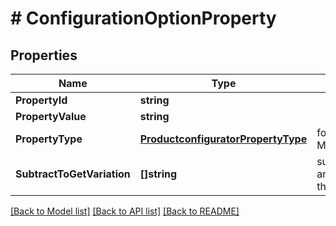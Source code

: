 # # ConfigurationOptionProperty


## Properties 


Name | Type | Description | Notes
------------ | ------------- | ------------- | -------------
**PropertyId**| **string** |   | [optional]
**PropertyValue**| **string** |   | [optional]
**PropertyType**| [**ProductconfiguratorPropertyType**](ProductconfiguratorPropertyType.md) |  for more information please, see Model/ProductconfiguratorPropertyType.php  | [optional] [default to PRODUCTCONFIGURATORPROPERTYTYPE_UNKNOWN]
**SubtractToGetVariation**| **[]string** | subtract_to_get_variation is a list of values and is used to calculate the variation from the property value.  | [optional]


[[Back to Model list]](../../README.md#models) [[Back to API list]](../../README.md#endpoints) [[Back to README]](../../README.md)

